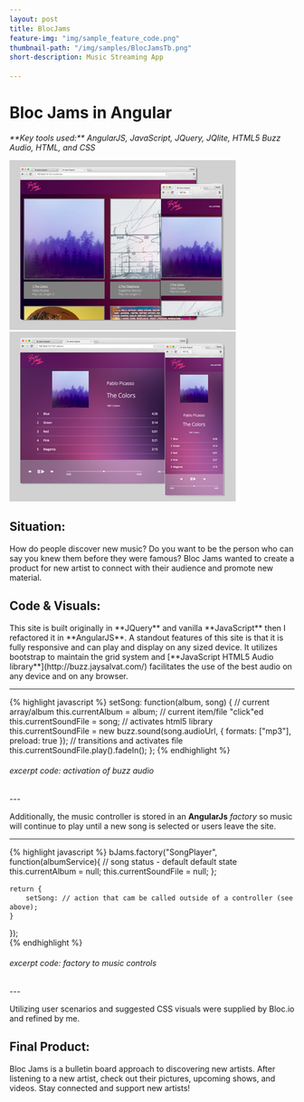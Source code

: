 ```yaml
---
layout: post
title: BlocJams
feature-img: "img/sample_feature_code.png"
thumbnail-path: "/img/samples/BlocJamsTb.png"
short-description: Music Streaming App

---
```


<h1>Bloc Jams in Angular</h1> 
<em>**Key tools used:** AngularJS, JavaScript, JQuery, JQlite, HTML5 Buzz Audio, HTML, and CSS</em>

![logo](../img/blocjamsC_1x.png)
![logo](../img/blocjamsB_1x.png)

<h2>Situation:</h2>
How do people discover new music? Do you want to be the person who can say you knew them before they were famous? Bloc Jams wanted to create a product for new artist to connect with their audience and promote new material.

<h2>Code & Visuals: <a href="http://github.com/srhbinion/bloc-jams-angular" style="font-size:.65em"><i class="fa fa-fw fa-github"></i></a></h2>
This site is built originally in **JQuery** and vanilla **JavaScript** then I refactored it in **AngularJS**. A standout features of this site is that it is fully responsive and can play and display on any sized device. It utilizes bootstrap to maintain the grid system and [**JavaScript HTML5 Audio library**](http://buzz.jaysalvat.com/) facilitates the use of the best audio on any device and on any browser. 

---
{% highlight javascript %}
setSong: function(album, song) {
    // current array/album
    this.currentAlbum = album;
    // current item/file "click"ed
    this.currentSoundFile = song;
    // activates html5 library
    this.currentSoundFile = new buzz.sound(song.audioUrl, {
        formats: ["mp3"],
        preload: true
    });
    // transitions and activates file
    this.currentSoundFile.play().fadeIn();
};
{% endhighlight %}
<h6><i>excerpt code: activation of buzz audio</i></h6>
---

Additionally, the music controller is stored in an **AngularJs** _factory_ so music will continue to play until a new song is selected or users leave the site.

---
{% highlight javascript %}
bJams.factory("SongPlayer", function(albumService){
	// song status - default default state
    this.currentAlbum = null;
    this.currentSoundFile = null;
    };
  
    return {
        setSong: // action that cam be called outside of a controller (see above);
    }
});      
{% endhighlight %}
<h6><i>excerpt code: factory to music controls</i></h6>
---

Utilizing user scenarios and suggested CSS visuals were supplied by Bloc.io and refined by me.

<h2>Final Product:</h2>
Bloc Jams is a bulletin board approach to discovering new artists. After listening to a new artist, check out their pictures, upcoming shows, and videos. Stay connected and support new artists!